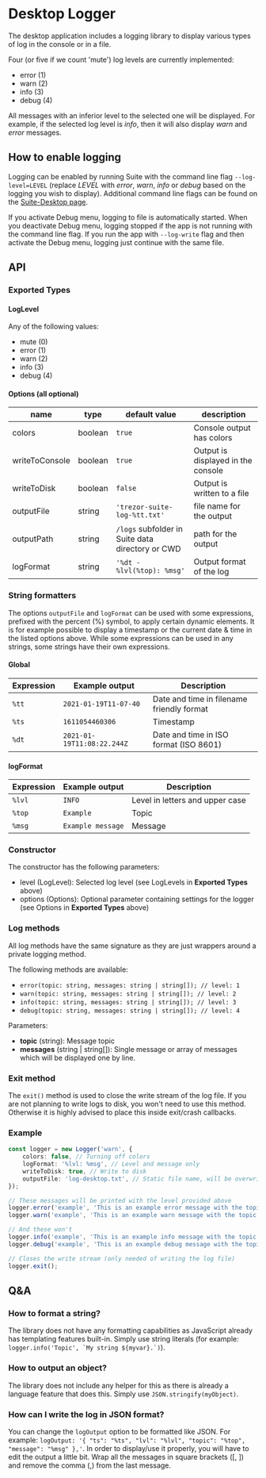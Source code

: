 # Desktop Logger

The desktop application includes a logging library to display various types of log in the console or in a file.

Four (or five if we count 'mute') log levels are currently implemented:

-   error (1)
-   warn (2)
-   info (3)
-   debug (4)

All messages with an inferior level to the selected one will be displayed. For example, if the selected log level is _info_, then it will also display _warn_ and _error_ messages.

## How to enable logging

Logging can be enabled by running Suite with the command line flag `--log-level=LEVEL` (replace _LEVEL_ with _error_, _warn_, _info_ or _debug_ based on the logging you wish to display). Additional command line flags can be found on the [Suite-Desktop page](../packages/suite-desktop.md).

If you activate Debug menu, logging to file is automatically started. When you deactivate Debug menu, logging stopped if the app is not running with the command line flag. If you run the app with `--log-write` flag and then activate the Debug menu, logging just continue with the same file.

## API

### Exported Types

#### LogLevel

Any of the following values:

-   mute (0)
-   error (1)
-   warn (2)
-   info (3)
-   debug (4)

#### Options (all optional)

| name           | type    | default value                                    | description                        |
| -------------- | ------- | ------------------------------------------------ | ---------------------------------- |
| colors         | boolean | `true`                                           | Console output has colors          |
| writeToConsole | boolean | `true`                                           | Output is displayed in the console |
| writeToDisk    | boolean | `false`                                          | Output is written to a file        |
| outputFile     | string  | `'trezor-suite-log-%tt.txt'`                     | file name for the output           |
| outputPath     | string  | `/logs` subfolder in Suite data directory or CWD | path for the output                |
| logFormat      | string  | `'%dt - %lvl(%top): %msg'`                       | Output format of the log           |

### String formatters

The options `outputFile` and `logFormat` can be used with some expressions, prefixed with the percent (%) symbol, to apply certain dynamic elements. It is for example possible to display a timestamp or the current date & time in the listed options above. While some expressions can be used in any strings, some strings have their own expressions.

#### Global

| Expression | Example output             | Description                               |
| ---------- | -------------------------- | ----------------------------------------- |
| `%tt`      | `2021-01-19T11-07-40`      | Date and time in filename friendly format |
| `%ts`      | `1611054460306`            | Timestamp                                 |
| `%dt`      | `2021-01-19T11:08:22.244Z` | Date and time in ISO format (ISO 8601)    |

#### logFormat

| Expression | Example output    | Description                     |
| ---------- | ----------------- | ------------------------------- |
| `%lvl`     | `INFO`            | Level in letters and upper case |
| `%top`     | `Example`         | Topic                           |
| `%msg`     | `Example message` | Message                         |

### Constructor

The constructor has the following parameters:

-   level (LogLevel): Selected log level (see LogLevels in **Exported Types** above)
-   options (Options): Optional parameter containing settings for the logger (see Options in **Exported Types** above)

### Log methods

All log methods have the same signature as they are just wrappers around a private logging method.

The following methods are available:

-   `error(topic: string, messages: string | string[]); // level: 1`
-   `warn(topic: string, messages: string | string[]); // level: 2`
-   `info(topic: string, messages: string | string[]); // level: 3`
-   `debug(topic: string, messages: string | string[]); // level: 4`

Parameters:

-   **topic** (string): Message topic
-   **messages** (string | string[]): Single message or array of messages which will be displayed one by line.

### Exit method

The `exit()` method is used to close the write stream of the log file. If you are not planning to write logs to disk, you won't need to use this method. Otherwise it is highly advised to place this inside exit/crash callbacks.

### Example

```typeScript
const logger = new Logger('warn', {
    colors: false, // Turning off colors
    logFormat: '%lvl: %msg', // Level and message only
    writeToDisk: true, // Write to disk
    outputFile: 'log-desktop.txt', // Static file name, will be overwritten if it exists
});

// These messages will be printed with the level provided above
logger.error('example', 'This is an example error message with the topic "example"');
logger.warn('example', 'This is an example warn message with the topic "example"');

// And these won't
logger.info('example', 'This is an example info message with the topic "example"');
logger.debug('example', 'This is an example debug message with the topic "example"');

// Closes the write stream (only needed of writing the log file)
logger.exit();
```

## Q&A

### How to format a string?

The library does not have any formatting capabilities as JavaScript already has templating features built-in. Simply use string literals (for example: ``logger.info('Topic', `My string ${myvar}.`)``).

### How to output an object?

The library does not include any helper for this as there is already a language feature that does this. Simply use `JSON.stringify(myObject)`.

### How can I write the log in JSON format?

You can change the `logOutput` option to be formatted like JSON. For example: `logOutput: '{ "ts": "%ts", "lvl": "%lvl", "topic": "%top", "message": "%msg" },'`.
In order to display/use it properly, you will have to edit the output a little bit. Wrap all the messages in square brackets ([, ]) and remove the comma (,) from the last message.
